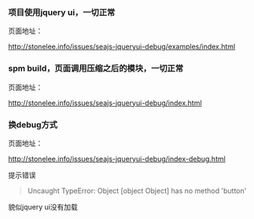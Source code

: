 ### 项目使用jquery ui，一切正常

页面地址：

http://stonelee.info/issues/seajs-jqueryui-debug/examples/index.html

### spm build，页面调用压缩之后的模块，一切正常

页面地址：

http://stonelee.info/issues/seajs-jqueryui-debug/index.html

### 换debug方式

页面地址：

http://stonelee.info/issues/seajs-jqueryui-debug/index-debug.html

提示错误

> Uncaught TypeError: Object [object Object] has no method 'button'

貌似jquery ui没有加载
